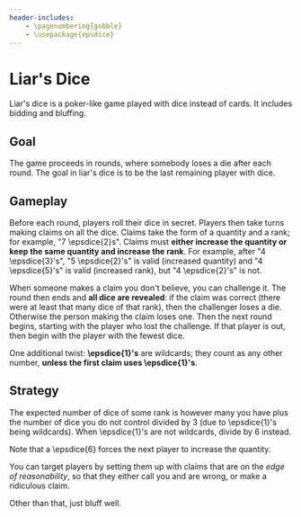 ```yaml
---
header-includes:
    - \pagenumbering{gobble}
    - \usepackage{epsdice}
---
```


# Liar's Dice

Liar's dice is a poker-like game played with dice instead of cards. It includes bidding and bluffing.

## Goal

The game proceeds in rounds, where somebody loses a die after each round. The goal in liar's dice is to be the last remaining player with dice.

## Gameplay

Before each round, players roll their dice in secret. Players then take turns making claims on all the dice. Claims take the form of a quantity and a rank; for example, "7 \epsdice{2}s". Claims must **either increase the quantity or keep the same quantity and increase the rank**. For example, after "4 \epsdice{3}'s", "5 \epsdice{2}'s" is valid (increased quantity) and "4 \epsdice{5}'s" is valid (increased rank), but "4 \epsdice{2}'s" is not.

When someone makes a claim you don't believe, you can challenge it. The round then ends and **all dice are revealed**: if the claim was correct (there were at least that many dice of that rank), then the challenger loses a die. Otherwise the person making the claim loses one. Then the next round begins, starting with the player who lost the challenge. If that player is out, then begin with the player with the fewest dice.

One additional twist: **\epsdice{1}'s** are wildcards; they count as any other number, **unless the first claim uses \epsdice{1}'s**.

## Strategy

The expected number of dice of some rank is however many you have plus the number of dice you do not control divided by 3 (due to \epsdice{1}'s being wildcards). When \epsdice{1}'s are not wildcards, divide by 6 instead.

Note that a \epsdice{6} forces the next player to increase the quantity.

You can target players by setting them up with claims that are on the _edge of reasonability_, so that they either call you and are wrong, or make a ridiculous claim.

Other than that, just bluff well.
